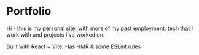 # Portfolio

Hi - this is my personal site, with more of my past employment, tech that I work with and projects I've worked on.

Built with React + Vite. Has HMR & some ESLint rules
